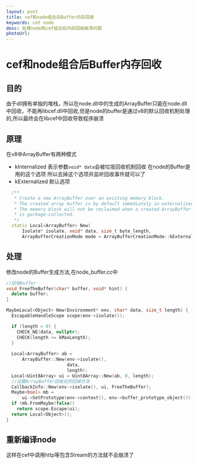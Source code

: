 ```yaml
---
layout: post
title: cef和node组合后Buffer内存回收
keywords: cef node
desc: 处理node和cef组合后内存回收崩溃问题
photoUrl: 
---
```

# cef和node组合后Buffer内存回收

## 目的
由于dll拥有单独的堆栈，所以在node.dll中的生成的ArrayBuffer只能在node.dll中回收，不能再libcef.dll中回收,但是node的buffer是通过v8的默认回收机制处理的,所以最终会在libcef中回收导致程序崩溃

## 原理
在v8中ArrayBuffer有两种模式
> 
  * kInternalized 表示参数`void* data`会被垃圾回收机制回收
在node的Buffer是用的这个选项 所以去掉这个选项并监听回收事件就可以了
  * kExternalized 默认选项

```c++
  /**
   * Create a new ArrayBuffer over an existing memory block.
   * The created array buffer is by default immediately in externalized state.
   * The memory block will not be reclaimed when a created ArrayBuffer
   * is garbage-collected.
   */
  static Local<ArrayBuffer> New(
      Isolate* isolate, void* data, size_t byte_length,
      ArrayBufferCreationMode mode = ArrayBufferCreationMode::kExternalized);
```

## 处理

修改node的Buffer生成方法,在node_buffer.cc中

```c++
//回收buffer
void FreeTheBuffer(char* buffer, void* hint) {
  delete buffer;
}

MaybeLocal<Object> New(Environment* env, char* data, size_t length) {
  EscapableHandleScope scope(env->isolate());

  if (length > 0) {
    CHECK_NE(data, nullptr);
    CHECK(length <= kMaxLength);
  }
  
  Local<ArrayBuffer> ab =
      ArrayBuffer::New(env->isolate(),
                       data,
                       length);
  Local<Uint8Array> ui = Uint8Array::New(ab, 0, length);
  //设置ArrayBuffer回收后的回掉方法
  CallbackInfo::New(env->isolate(), ui, FreeTheBuffer);
  Maybe<bool> mb =
      ui->SetPrototype(env->context(), env->buffer_prototype_object());
  if (mb.FromMaybe(false))
    return scope.Escape(ui);
  return Local<Object>();
}
```

## 重新编译node

这样在cef中调用http等包含Stream的方法就不会崩溃了